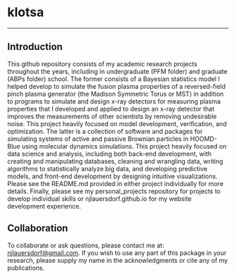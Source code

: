 # klotsa
***

## Introduction
This github repository consists of my academic research projects throughout the years, including in undergraduate (PFM folder) and graduate (ABPs folder) school. The former consists of a Bayesian statistics model I helped develop to simulate the fusion plasma properties of a reversed-field pinch plasma generator (the Madison Symmetric Torus or MST) in addition to programs to simulate and design x-ray detectors for measuring plasma properties that I developed and applied to design an x-ray detector that improves the measurements of other scientists by removing undesirable noise. This project heavily focused on model development, verification, and optimization. The latter is a collection of software and packages for simulating systems of active and passive Brownian particles in HOOMD-Blue using molecular dynamics simulations. This project heavily focused on data science and analysis, including both back-end development, with creating and manipulating databases, cleaning and wrangling data, writing algorithms to statistically analyze big data, and developing predictive models, and front-end development by designing intuitive visualizations. Please see the README.md provided in either project individually for more details. Finally, please see my personal_projects repository for projects to develop individual skills or njlauersdorf.github.io for my website development experience.

## Collaboration

To collaborate or ask questions, please contact me at: njlauersdorf@gmail.com. If you wish to use any part of this package in your research, please supply my name in the acknowledgments or cite any of my publications.
   
